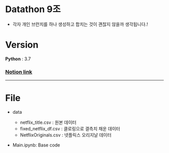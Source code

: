 # Datathon 9조

- 각자 개인 브런치를 하나 생성하고 합치는 것이 괜찮지 않을까 생각됩니다.!

# Version
__Python__ : 3.7

### [Notion link](https://plucky-sugar-0a5.notion.site/Datathon-9-936289990e38465b9baa064cae6b6fba)

___

# File 
- data
  - netflix_title.csv : 원본 데이터
  - fixed_netflix_df.csv : 클로링으로 결측치 채운 데이터 
  - NetflixOriginals.csv : 넷플릭스 오리지날 데이터 

- Main.ipynb: Base code
  